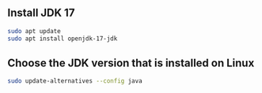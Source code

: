 ## Install JDK 17
```bash
sudo apt update
sudo apt install openjdk-17-jdk
```
## Choose the JDK version that is installed on Linux
```bash
sudo update-alternatives --config java
```